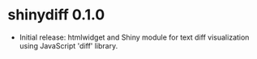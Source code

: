 # shinydiff 0.1.0

* Initial release: htmlwidget and Shiny module for text diff visualization using JavaScript 'diff' library.
